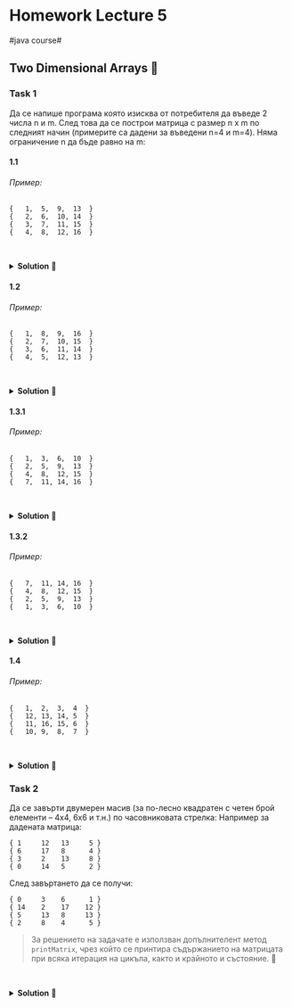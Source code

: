 # Homework Lecture 5
#java course#

## Two Dimensional Arrays 🐫 

### Task 1

Да се напише програма която изисква от потребителя да въведе
2 числа n и m. След това да се построи матрица с размер n x m по следният
начин (примерите са дадени за въведени n=4 и m=4). Няма ограничение n да бъде равно на m:

#### 1.1

###### Пример:

```
{   1,  5,  9,  13  }
{   2,  6,  10, 14  }
{   3,  7,  11, 15  }
{   4,  8,  12, 16  }
```

<br/><details><summary><b>Solution</b> 👀</summary> 
<p>

```java
Scanner scanner = new Scanner(System.in);

System.out.print("Въведете брой редове: ");
int row = scanner.nextInt();

System.out.print("Въведете брой колони: ");
int col = scanner.nextInt();

int[][] matrix = new int[row][col];

int counter = 1;

for (int i = 0; i < col; i++) {
    for (int j = 0; j < row; j++) {
        matrix[j][i] = counter;
        counter++;
    }
}

for (int i = 0; i < row; i++) {
    System.out.print("[\t");
    for (int j = 0; j < col; j++) {
        System.out.print(matrix[i][j] + "\t");
    }
    System.out.print("]\n");
}
```
> Обхождаме първо колоните и после редовете. За това във външния `for` итерираме `col`,
а във вътрешния итерираме `row` (обратно на това което правихме до сега)

</p>
</details>

#### 1.2

###### Пример:

```
{   1,  8,  9,  16  }
{   2,  7,  10, 15  }
{   3,  6,  11, 14  }
{   4,  5,  12, 13  }
```

<br/><details><summary><b>Solution</b> 👀</summary> 
<p>

###### solution 1

```java
Scanner scanner = new Scanner(System.in);

System.out.print("Въведете брой редове: ");
int rowCount = scanner.nextInt();

System.out.print("Въведете брой колони: ");
int colCount = scanner.nextInt();

int[][] matrix = new int[rowCount][colCount];

int counter = 1;

for (int col = 0; col < colCount; col++) {

    if (col % 2 == 0) {

        for (int j = 0; j < rowCount; j++) {
            matrix[j][col] = counter;
            counter++;
        }
    } else {
        for (int row = rowCount - 1; row >= 0; row--) {
            matrix[row][col] = counter;
            counter++;
        }
    }
}

for (int i = 0; i < rowCount; i++) {
    System.out.print("[\t");
    for (int j = 0; j < colCount; j++) {
        System.out.print(matrix[i][j] + "\t");
    }
    System.out.print("]\n");
}
```
> В зависимост от това дали ще обходим четна или нечетна колона определяме, от къде
да започнем да въртим вложения цикъл. В единия случай е от `0...rowCount`,
а в другия от `rowCount...0`

###### solution 2

```java
Scanner scanner = new Scanner(System.in);

System.out.print("Въведете брой редове: ");
int rowCount = scanner.nextInt();

System.out.print("Въведете брой колони: ");
int colCount = scanner.nextInt();

int[][] matrix = new int[rowCount][colCount];

int counter = 1;

for (int col = 0; col < colCount; col++) {
    for (int row = 0; row < rowCount; row++) {

        int currentRow = row;

        if (col % 2 != 0) {
            currentRow = rowCount - 1 - row;
        }

        matrix[currentRow][col] = counter;

        counter++;
    }
}

for (int i = 0; i < rowCount; i++) {
    System.out.print("[\t");
    for (int j = 0; j < colCount; j++) {
        System.out.print(matrix[i][j] + "\t");
    }
    System.out.print("]\n");
}
```
> В зависимост от това дали сме на четна/нечетна колона определяме индеска на реда,
който трябва да достъпим

</p>
</details>

#### 1.3.1

###### Пример:

```
{   1,  3,  6,  10  }
{   2,  5,  9,  13  }
{   4,  8,  12, 15  }
{   7,  11, 14, 16  }
```

<br/><details><summary><b>Solution</b> 👀</summary> 
<p>

```java
int rowCount = 4;
int colCount = 5;
int[][] matrix = new int[rowCount][colCount];

int counter = 1;

for (int row = 0; row <= rowCount + colCount - 2; row++) {
    for (int col = 0; col <= row; col++) {

        int diagonalRow = row - col;

        if (diagonalRow < rowCount && col < colCount) {
            matrix[diagonalRow][col] = counter++;
        }
    }
}

for (int i = 0; i < matrix.length; i++) {
    System.out.print("[\t");
    for (int j = 0; j < matrix[i].length; j++) {
        System.out.print(matrix[i][j] + "\t");
    }
    System.out.print("]\n");
}
```
> Итерираме матрицата по диагонали започвайки от горе в ляво.

</p>
</details>

#### 1.3.2 

###### Пример:

```
{   7,  11, 14, 16  }
{   4,  8,  12, 15  }
{   2,  5,  9,  13  }
{   1,  3,  6,  10  }
```

<br/><details><summary><b>Solution</b> 👀</summary> 
<p>

###### (не е решена цялата)

```java
int rowCount = 4;
int colCount = 4;
int[][] matrix = new int[rowCount][colCount];

int counter = 1;

for (int row = rowCount - 1; row >= 0; row--) {
    for (int col = 0; col < colCount - row; col++) {

        int diagonalRow = row + col;
        
        if (row < rowCount && col < colCount) {
            matrix[diagonalRow][col] = counter++;
        }

    }
}

for (int i = 0; i < matrix.length; i++) {
    System.out.print("[\t");
    for (int j = 0; j < matrix[i].length; j++) {
        System.out.print(matrix[i][j] + "\t");
    }
    System.out.print("]\n");
}
```

</p>
</details>

#### 1.4

###### Пример:

```
{   1,  2,  3,  4  }
{   12, 13, 14, 5  }
{   11, 16, 15, 6  }
{   10, 9,  8,  7  }
```

<br/><details><summary><b>Solution</b> 👀</summary> 
<p>

###### (не е решена)

```java

```

</p>
</details>

### Task 2

Да се завърти двумерен масив (за по-лесно квадратен с четен брой елементи – 4х4, 6х6 и т.н.) 
по часовниковата стрелка:
Например за дадената матрица:

```
{ 1     12   13     5 }
{ 6     17   8      4 }
{ 3     2    13     8 }
{ 0     14   5      2 }
```    
След завъртането да се получи:
```
{ 0     3    6      1 }
{ 14    2    17    12 }
{ 5     13   8     13 }
{ 2     8    4      5 }
``` 

>За решението на задачате е използван допълнителент метод `printMatrix`, чрез който се принтира съдържанието на
матрицата при всяка итерация на цикъла, както и крайното и състояние. 💊

<br/><details><summary><b>Solution</b> 👀</summary> 
<p>

###### solution 1 (с допълнителна матрица)

```java
public static void main(String[] args) {

    int[][] matrix = {
            {1, 12, 13, 5},
            {6, 17, 8, 4},
            {3, 2, 13, 8},
            {0, 14, 5, 2},
    };

    printMatrix(matrix);
    System.out.println("===============");

    int[][] rotatedMatrix = new int[matrix[0].length][matrix.length];

    for (int col = 0; col < matrix.length; col++) {
        for (int row = 0; row < matrix[col].length; row++) {

            int lastRow = matrix.length - col - 1;

            rotatedMatrix[row][col] = matrix[lastRow][row];
        }

        printMatrix(rotatedMatrix);
    }

    System.out.println("===============");
    printMatrix(rotatedMatrix);
}

private static void printMatrix(int[][] matrix) {
    System.out.println();

    for (int i = 0; i < matrix.length; i++) {
        System.out.print("[\t");
        for (int j = 0; j < matrix[i].length; j++) {
            System.out.print(matrix[i][j] + "\t");
        }
        System.out.println("]");
    }
}
```

###### solution 2 (без допълнителна матрица)

```java
public static void main(String[] args) {

    int[][] matrix = {
            {1, 12, 13, 5},
            {6, 17, 8, 4},
            {3, 2, 13, 8},
            {0, 14, 5, 2},
    };

    printMatrix(matrix);
    System.out.println("===============");

    for (int i = 0; i < matrix.length / 2; i++) {
        for (int j = i; j < matrix.length - i - 1; j++) {
            int topLeftRow = i;
            int topLeftCol = j;

            int topRightRow = j;
            int topRightCol = matrix.length - 1 - i;

            int bottomRightRow = matrix.length - 1 - i;
            int bottomRightCol = matrix.length - 1 - j;

            int bottomLeftRow = matrix.length - 1 - j;
            int bottomLeftCol = i;

            int topLeft = matrix[topLeftRow][topLeftCol];
            int topRight = matrix[topRightRow][topRightCol];

            int bottomRight = matrix[bottomRightRow][bottomRightCol];
            int bottomLeft = matrix[bottomLeftRow][bottomLeftCol];

            matrix[topLeftRow][topLeftCol] = bottomLeft;
            matrix[topRightRow][topRightCol] = topLeft;

            matrix[bottomRightRow][bottomRightCol] = topRight;
            matrix[bottomLeftRow][bottomLeftCol] = bottomRight;

            printMatrix(matrix);
        }
    }

    System.out.println("===============");
    printMatrix(matrix);
 }

private static void printMatrix(int[][] matrix) {
    System.out.println();

    for (int i = 0; i < matrix.length; i++) {
        System.out.print("[\t");
        for (int j = 0; j < matrix[i].length; j++) {
            System.out.print(matrix[i][j] + "\t");
        }
        System.out.println("]");
    }
}

```
> Разгледайте как се променя позицият на всеки елемент поотделно. От кой ред и коя колона в кой ред и коя колона отива.  
Ето [примерно решение](https://www.geeksforgeeks.org/inplace-rotate-square-matrix-by-90-degrees/) с добра илюстрация 
(с тази разлика че върти матрицата на обратно)

</p>
</details>